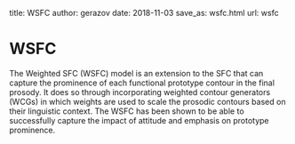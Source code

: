 title: WSFC
author: gerazov
date: 2018-11-03
save_as: wsfc.html
url: wsfc

# WSFC

The Weighted SFC (WSFC) model is an extension to the SFC that can capture the prominence of each functional prototype contour in the final prosody. It does so through incorporating weighted contour generators (WCGs) in which weights are used to scale the prosodic contours based on their linguistic context. The WSFC has been shown to be able to successfully capture the impact of attitude and emphasis on prototype prominence.
